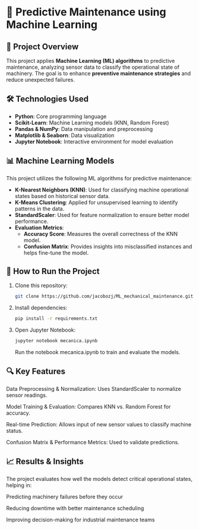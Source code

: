 # 🔧 Predictive Maintenance using Machine Learning

## 📌 Project Overview

This project applies **Machine Learning (ML) algorithms** to predictive maintenance, analyzing sensor data to classify the operational state of machinery. The goal is to enhance **preventive maintenance strategies** and reduce unexpected failures.

## 🛠️ Technologies Used

- **Python**: Core programming language
- **Scikit-Learn**: Machine Learning models (KNN, Random Forest)
- **Pandas & NumPy**: Data manipulation and preprocessing
- **Matplotlib & Seaborn**: Data visualization
- **Jupyter Notebook**: Interactive environment for model evaluation

## 📊 Machine Learning Models

This project utilizes the following ML algorithms for predictive maintenance:

- **K-Nearest Neighbors (KNN)**: Used for classifying machine operational states based on historical sensor data.
- **K-Means Clustering**: Applied for unsupervised learning to identify patterns in the data.
- **StandardScaler**: Used for feature normalization to ensure better model performance.
- **Evaluation Metrics**:
  - **Accuracy Score**: Measures the overall correctness of the KNN model.
  - **Confusion Matrix**: Provides insights into misclassified instances and helps fine-tune the model.

## 🚀 How to Run the Project

1. Clone this repository:
   ```bash
   git clone https://github.com/jacobozj/ML_mechanical_maintenance.git
   ```
2. Install dependencies:
   ```bash
   pip install -r requirements.txt
   ```
3. Open Jupyter Notebook:
   ```bash
   jupyter notebook mecanica.ipynb
   ```
   Run the notebook mecanica.ipynb to train and evaluate the models.

## 🔍 Key Features

Data Preprocessing & Normalization: Uses StandardScaler to normalize sensor readings.

Model Training & Evaluation: Compares KNN vs. Random Forest for accuracy.

Real-time Prediction: Allows input of new sensor values to classify machine status.

Confusion Matrix & Performance Metrics: Used to validate predictions.

## 📈 Results & Insights

The project evaluates how well the models detect critical operational states, helping in:

Predicting machinery failures before they occur

Reducing downtime with better maintenance scheduling

Improving decision-making for industrial maintenance teams
